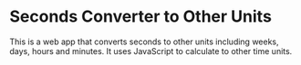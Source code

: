 # Seconds Converter to Other Units

This is a web app that converts seconds to other units including weeks, days, hours and minutes. It uses JavaScript to calculate to other time units.